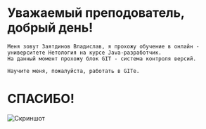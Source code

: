 # Уважаемый преподователь, добрый день!

    Меня зовут Заятдинов Владислав, я прохожу обучение в онлайн - университете Нетология на курсе Java-разработчик.
    На данный момент прохожу блок GIT - система контроля версий.

    Научите меня, пожалуйста, работать в GITе.  

# СПАСИБО!

![Скриншот](image.png)
